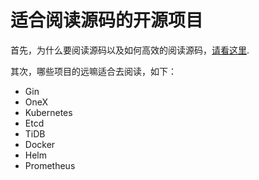# 适合阅读源码的开源项目

首先，为什么要阅读源码以及如何高效的阅读源码，[请看这里](https://www.yuque.com/onex/zsxq/qgqhf1crhgch39ym).

其次，哪些项目的远嘛适合去阅读，如下：

- Gin
- OneX
- Kubernetes
- Etcd
- TiDB
- Docker
- Helm
- Prometheus

